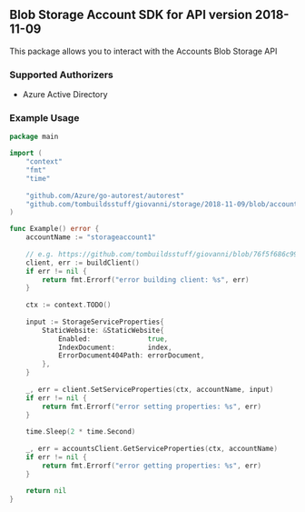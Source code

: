 ## Blob Storage Account SDK for API version 2018-11-09

This package allows you to interact with the Accounts Blob Storage API

### Supported Authorizers

* Azure Active Directory 

### Example Usage

```go
package main

import (
	"context"
	"fmt"
	"time"
	
	"github.com/Azure/go-autorest/autorest"
	"github.com/tombuildsstuff/giovanni/storage/2018-11-09/blob/accounts"
)

func Example() error {
	accountName := "storageaccount1"
    
    // e.g. https://github.com/tombuildsstuff/giovanni/blob/76f5f686c99ecdcc3fa533a0330d0e1aacb1c327/example/azuread-auth/main.go#L54
    client, err := buildClient()
    if err != nil {
    	return fmt.Errorf("error building client: %s", err)
    }
    
    ctx := context.TODO()
    
    input := StorageServiceProperties{
        StaticWebsite: &StaticWebsite{
            Enabled:              true,
            IndexDocument:        index,
            ErrorDocument404Path: errorDocument,
        },
    }
    
    _, err = client.SetServiceProperties(ctx, accountName, input)
    if err != nil {
        return fmt.Errorf("error setting properties: %s", err)
    }
    
    time.Sleep(2 * time.Second)
    
    _, err = accountsClient.GetServiceProperties(ctx, accountName)
    if err != nil {
        return fmt.Errorf("error getting properties: %s", err)
    }
    
    return nil 
}

```